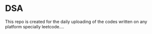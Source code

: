  # DSA
This repo is created for the daily uploading of the codes written on any platform specially leetcode....           
